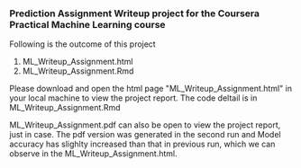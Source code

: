 ### Prediction Assignment Writeup project for the Coursera Practical Machine Learning course

Following is the outcome of this project

1. ML_Writeup_Assignment.html
2. ML_Writeup_Assignment.Rmd

Please download and open the html page "ML_Writeup_Assignment.html" in your local machine to view the project report. The code deltail is in ML_Writeup_Assignment.Rmd

ML_Writeup_Assignment.pdf can also be open to view the project report, just in case. The pdf version was generated in the second run and Model accuracy has slighlty increased than that in previous run, which we can observe in the ML_Writeup_Assignment.html.

